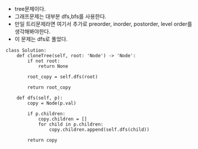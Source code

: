 - tree문제이다.
- 그래프문제는 대부분 dfs,bfs를 사용한다.
- 만일 트리문제라면 여기서 추가로 preorder, inorder, postorder, level order를 생각해봐야한다.
- 이 문제는 dfs로 풀었다.

```python3
class Solution:
    def cloneTree(self, root: 'Node') -> 'Node':
        if not root:
            return None
        
        root_copy = self.dfs(root)
        
        return root_copy
    
    def dfs(self, p):
        copy = Node(p.val)
        
        if p.children:
            copy.children = []
            for child in p.children:
                copy.children.append(self.dfs(child))
        
        return copy
```
